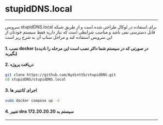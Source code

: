 # stupidDNS.local
---
سرویس stupidDNS.local برای استفاده در لوکال طراحی شده است و از طریق شبکه قابل دسترسی نمی باشد و مناسب شرایطی است که نیاز دارید فقط سیستم خودتان از این سرویس استفاده کند و مراحل ستاپ آن به شرح زیر است
#### 1. نصب docker (در صورتی که در سیستم شما داکر نصب است این مرحله را نادیده بگیرید)
#### 2. دریافت پروژه
```bash
git clone https://github.com/Aydinttb/stupidDNS.git
cd stupidDNS/stupidDNS.local
```
#### 3. اجرای کانتینر ها
```bash
sudo docker compose up -d
```
#### 4. تغییر dns سیستم به 172.20.20.20
---
